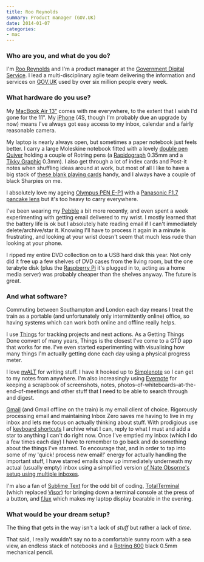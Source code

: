 ```yaml
---
title: Roo Reynolds
summary: Product manager (GOV.UK)
date: 2014-01-07
categories:
- mac
---
```


### Who are you, and what do you do?

I'm [Roo Reynolds](http://rooreynolds.com/ "Roo's website.") and I'm a product manager at the [Government Digital Service](http://digital.cabinetoffice.gov.uk/ "The GDS site."). I lead a multi-disciplinary agile team delivering the information and services on [GOV.UK](https://www.gov.uk/ "The GOV.UK site.") used by over six million people every week.

### What hardware do you use?

My [MacBook Air 13"][macbook-air] comes with me everywhere, to the extent that I wish I'd gone for the 11". My [iPhone][iphone-4s] (4S, though I'm probably due an upgrade by now) means I've always got easy access to my inbox, calendar and a fairly reasonable camera.

My laptop is nearly always open, but sometimes a paper notebook just feels better. I carry a large Moleskine notebook fitted with a lovely [double pen Quiver][double-pen-quiver] holding a couple of Rotring pens (a [Rapidograph][] 0.35mm and a [Tikky Graphic][tikky-graphic] 0.3mm). I also get through a lot of index cards and Post-it notes when shuffling ideas around at work, but most of all I like to have a big stack of [these blank playing cards][playing-cards] handy, and I always have a couple of black Sharpies on me.

I absolutely love my ageing [Olympus PEN E-P1][e-p1] with a [Panasonic F1.7 pancake lens][lumix-g-20mm-f1.7-asph] but it's too heavy to carry everywhere.

I've been wearing my [Pebble][] a bit more recently, and even spent a week experimenting with getting email delivered to my wrist. I mostly learned that the battery life is ok but I absolutely hate reading email if I can't immediately delete/archive/star it. Knowing I'll have to process it again in a minute is frustrating, and looking at your wrist doesn't seem that much less rude than looking at your phone.

I ripped my entire DVD collection on to a USB hard disk this year. Not only did it free up a few shelves of DVD cases from the living room, but the one terabyte disk (plus the [Raspberry Pi][raspberry-pi] it's plugged in to, acting as a home media server) was probably cheaper than the shelves anyway. The future is great.

### And what software?

Commuting between Southampton and London each day means I treat the train as a portable (and unfortunately only intermittently online) office, so having systems which can work both online and offline really helps.

I use [Things][] for tracking projects and next actions. As a Getting Things Done convert of many years, Things is the closest I've come to a GTD app that works for me. I've even started experimenting with visualising how many things I'm actually getting done each day using a physical progress meter.

I love [nvALT][] for writing stuff. I have it hooked up to [Simplenote][simplenote] so I can get to my notes from anywhere. I'm also increasingly using [Evernote][] for keeping a scrapbook of screenshots, notes, photos-of-whiteboards-at-the-end-of-meetings and other stuff that I need to be able to search through and digest.

[Gmail][] (and Gmail offline on the train) is my email client of choice. Rigorously processing email and maintaining Inbox Zero saves me having to live in my inbox and lets me focus on actually thinking about stuff. With prodigious use of [keyboard shortcuts](http://xph.us/2013/01/22/inbox-zero-for-life.html "A post about keyboard shortcuts for Inbox Zero in Gmail.") I archive what I can, reply to what I must and add a star to anything I can't do right now. Once I've emptied my inbox (which I do a few times each day) I have to remember to go back and do something about the things I've starred. To encourage that, and in order to tap into some of my 'quick! process new email!' energy for actually handling the important stuff, I have starred emails show up immediately underneath my actual (usually empty) inbox using a simplified version [of Nate Obsorne's setup using multiple inboxes](http://www.nateosborne.com/blog/inbox-zero-my-gmail-workflow).

I'm also a fan of [Sublime Text][sublime-text] for the odd bit of coding, [TotalTerminal][] (which replaced [Visor][]) for bringing down a terminal console at the press of a button, and [f.lux][] which makes my laptop display bearable in the evening.

### What would be your dream setup?

The thing that gets in the way isn't a lack of *stuff* but rather a lack of *time*.

That said, I really wouldn't say no to a comfortable sunny room with a sea view, an endless stack of notebooks and a [Rotring 800][800] black 0.5mm mechanical pencil.

[800]: https://www.amazon.com/rOtring-Retractable-Mechanical-Pencil-1854232/dp/B00AZWNS84 "A mechanical pencil."
[double-pen-quiver]: http://web.archive.org/web/20140826192621/http://www.quiverglobal.com:80/categories/Double%252dPen-Quivers/ "A quiver for pens that attachs to a notebook."
[e-p1]: http://www.olympusamerica.com/cpg_section/cpg_archived_product_details.asp?id=1461&fl=2 "A 12.3 megapixel Micro Four Thirds camera."
[evernote]: https://evernote.com/ "Online software for capturing notes."
[f.lux]: https://justgetflux.com/ "A tool to make the colour of your screen adapt to the current time of day."
[gmail]: https://mail.google.com/mail/ "Web-based email."
[iphone-4s]: https://en.wikipedia.org/wiki/IPhone_4S "A smartphone."
[lumix-g-20mm-f1.7-asph]: http://panasonic.net/avc/lumix/systemcamera/gms/lens/g_20.html "A lens."
[macbook-air]: https://www.apple.com/macbook-air/ "A very thin laptop."
[nvalt]: https://brettterpstra.com/projects/nvalt/ "A fork of Notational Velocity with extra features."
[pebble]: https://getpebble.com/ "A smartwatch."
[playing-cards]: http://web.archive.org/web/20190915032240/https://www.amazon.co.uk/Playing-cards-blank-both-sides/dp/B001E1E6UE "A set of blank playing cards."
[rapidograph]: https://www.amazon.com/Rotring-Rapidograph-Technical-Drawing-S0203070/dp/B000KTD1WK/ "A pen."
[raspberry-pi]: https://en.wikipedia.org/wiki/Raspberry_Pi "A single-board hackable computer."
[simplenote]: https://simplenote.com/ "A note-taking/syncing service."
[sublime-text]: http://www.sublimetext.com/ "A coder's text editor."
[things]: https://culturedcode.com/things/ "A task management application for the Mac."
[tikky-graphic]: http://web.archive.org/web/20150406031504/http://www.rotring.com:80/en/24-tikky-graphic/24-Graphic-Tikky-fineliner-pen "A pen."
[totalterminal]: https://totalterminal.binaryage.com/ "A Mac tool for bringing up a system-wide terminal window."
[visor]: https://visor.binaryage.com/ "Mac software to open a system-wide terminal via a hot key."
